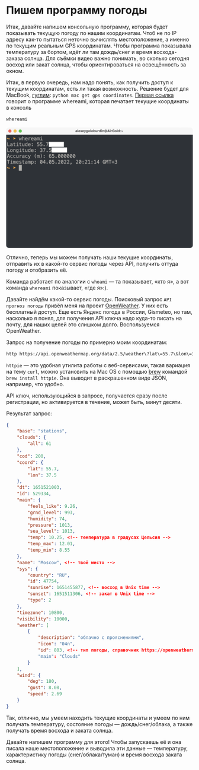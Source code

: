 # Пишем программу погоды

Итак, давайте напишем консольную программу, которая будет показывать текущую погоду по нашим координатам. Чтоб не по IP адресу как-то пытаться неточно вычислять местоположение, а именно по текущим реальным GPS координатам. Чтобы программа показывала температуру за бортом, идёт ли там дождь/снег и время восхода-заказа солнца. Для съёмки видео важно понимать, во сколько сегодня восход или закат солнца, чтобы ориентироваться на освещённость за окном.

Итак, в первую очередь, нам надо понять, как получить доступ к текущим координатам, есть ли такая возможность. Решение будет для MacBook, [гуглим](https://www.google.com/search?q=python+mac+get+gps+coordinates): `python mac get gps coordinates`. [Первая ссылка](https://stackoverflow.com/questions/42831672/python-get-gps-location-on-macos) говорит о программе whereami, которая печатает текущие координаты в консоль

```bash
whereami
```

![](../images/whereami_screenshot.png)

Отлично, теперь мы можем получать наши текущие координаты, отправить их в какой-то сервис погоды через API, получить оттуда погоду и отобразить её.

Команда работает по аналогии с `whoami` — та показывает, «кто я», а вот команда `whereami` показывает, «где я»:).

Давайте найдём какой-то сервис погоды. Поисковый запрос `API прогноз погоды` привёл меня на проект [OpenWeather](https://home.openweathermap.org/). У них есть бесплатный доступ. Еще есть Яндекс погода в России, Gismeteo, но там, насколько я понял, для получения API ключа надо куда-то писать на почту, для наших целей это слишком долго. Воспользуемся OpenWeather.

Запрос на получение погоды по примерно моим координатам:

```bash
http https://api.openweathermap.org/data/2.5/weather\?lat\=55.7\&lon\=37.5\&appid\=7549b3ff11a7b2f3cd25b56d21c83c6a\&lang\=ru\&units\=metric
```

`httpie` — это удобная утилита работы с веб-сервисами, такая вариация на тему `curl`, можно установить на Mac OS с помощью [brew](https://brew.sh/index_ru) командой `brew install httpie`. Она выводит в раскрашенном виде JSON, например, что удобно.

API ключ, использующийся в запросе, получается сразу после регистрации, но активируется в течение, может быть, минут десяти.

Результат запрос:

```json
{
    "base": "stations",
    "clouds": {
        "all": 61
    },
    "cod": 200,
    "coord": {
        "lat": 55.7,
        "lon": 37.5
    },
    "dt": 1651521003,
    "id": 529334,
    "main": {
        "feels_like": 9.26,
        "grnd_level": 993,
        "humidity": 74,
        "pressure": 1013,
        "sea_level": 1013,
        "temp": 10.25, <!-- температура в градусах Цельсия -->
        "temp_max": 12.01,
        "temp_min": 8.55
    },
    "name": "Moscow", <!-- твоё место -->
    "sys": {
        "country": "RU",
        "id": 47754,
        "sunrise": 1651455877, <!-- восход в Unix time -->
        "sunset": 1651511306, <!-- закат в Unix time -->
        "type": 2
    },
    "timezone": 10800,
    "visibility": 10000,
    "weather": [
        {
            "description": "облачно с прояснениями",
            "icon": "04n",
            "id": 803, <!-- тип погоды, справочник https://openweathermap.org/weather-conditions#Weather-Condition-Codes-2 -->
            "main": "Clouds"
        }
    ],
    "wind": {
        "deg": 180,
        "gust": 8.08,
        "speed": 2.69
    }
}
```

Так, отлично, мы умеем находить текущие координаты и умеем по ним получать температуру, состояние погоды — дождь/снег/облака, а также получать время восхода и заката солнца.

Давайте напишем программу для этого! Чтобы запускаешь её и она писала наше местоположение и выводила эти данные — температуру, характеристику погоды (снег/облака/туман) и время восхода заката солнца.
